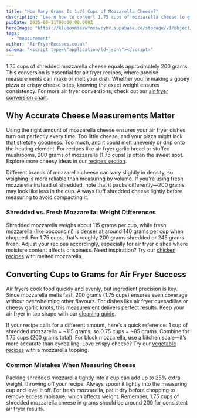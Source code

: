 ```yaml
---
title: "How Many Grams Is 1.75 Cups of Mozzarella Cheese?"
description: "Learn how to convert 1.75 cups of mozzarella cheese to grams for perfect air fryer recipes every time. Get precise measurements now!"
pubDate: 2025-08-11T00:00:00.000Z
heroImage: "https://klueoymssxwfnxsvcyhv.supabase.co/storage/v1/object/public/md/how-many-grams-is-1-75-cups-of-mozzarella-cheese-9f013b6e.webp"
tags:
  - "measurement"
author: "AirFryerRecipes.co.uk"
schema: "<script type=\"application/ld+json\"></script>"
---
```


<p>1.75 cups of shredded mozzarella cheese equals approximately 200 grams. This conversion is essential for air fryer recipes, where precise measurements can make or melt your dish. Whether you're making a gooey pizza or crispy cheese bites, knowing the exact weight ensures consistency. For more air fryer conversions, check out our <a href=https://www.airfryerrecipe.co.uk/air-fryer-conversion-chart>air fryer conversion chart</a>.</p>

<h2>Why Accurate Cheese Measurements Matter</h2>
<p>Using the right amount of mozzarella cheese ensures your air fryer dishes turn out perfectly every time. Too little cheese, and your pizza might lack that stretchy goodness. Too much, and it could melt unevenly or drip onto the heating element. For recipes like air fryer garlic bread or stuffed mushrooms, 200 grams of mozzarella (1.75 cups) is often the sweet spot. Explore more cheesy ideas in our <a href=https://www.airfryerrecipe.co.uk/recipes>recipes section</a>.</p>

<p>Different brands of mozzarella cheese can vary slightly in density, so weighing is more reliable than measuring by volume. If you're using fresh mozzarella instead of shredded, note that it packs differently—200 grams may look like less in the cup. Always fluff shredded cheese lightly before measuring to avoid compacting it.</p>

<h3>Shredded vs. Fresh Mozzarella: Weight Differences</h3>
<p>Shredded mozzarella weighs about 115 grams per cup, while fresh mozzarella (like bocconcini) is denser at around 140 grams per cup when chopped. For 1.75 cups, that’s roughly 200 grams shredded or 245 grams fresh. Adjust your recipes accordingly, especially for air fryer dishes where moisture content affects crispiness. Need inspiration? Try our <a href=https://www.airfryerrecipe.co.uk/recipe-category/chicken>chicken recipes</a> with melted mozzarella.</p>

<h2>Converting Cups to Grams for Air Fryer Success</h2>
<p>Air fryers cook food quickly and evenly, but ingredient precision is key. Since mozzarella melts fast, 200 grams (1.75 cups) ensures even coverage without overwhelming other flavours. For dishes like air fryer quesadillas or cheesy garlic knots, this measurement delivers perfect results. Keep your air fryer in top shape with our <a href=https://www.airfryerrecipe.co.uk/air-fryer-cleaner>cleaning guide</a>.</p>

<p>If your recipe calls for a different amount, here’s a quick reference: 1 cup of shredded mozzarella = ~115 grams, so 0.75 cups = ~85 grams. Combine for 1.75 cups (200 grams total). For block mozzarella, use a kitchen scale—it’s more accurate than eyeballing. Love crispy cheese? Try our <a href=https://www.airfryerrecipe.co.uk/recipe-category/vegetables>vegetable recipes</a> with a mozzarella topping.</p>

<h3>Common Mistakes When Measuring Cheese</h3>
<p>Packing shredded mozzarella tightly into a cup can add up to 25% extra weight, throwing off your recipe. Always spoon it lightly into the measuring cup and level it off. For fresh mozzarella, pat it dry before chopping to remove excess moisture, which affects weight. Remember, 1.75 cups of shredded mozzarella cheese in grams should be around 200 for consistent air fryer results.</p>